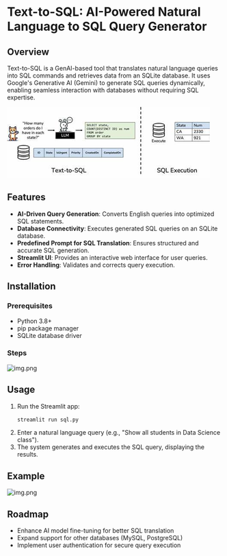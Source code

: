 # Text-to-SQL: AI-Powered Natural Language to SQL Query Generator

## Overview
Text-to-SQL is a GenAI-based tool that translates natural language queries into SQL commands and retrieves data from an SQLite database. It uses Google's Generative AI (Gemini) to generate SQL queries dynamically, enabling seamless interaction with databases without requiring SQL expertise.

![img.png](images/workflow.jpeg)

## Features
- **AI-Driven Query Generation**: Converts English queries into optimized SQL statements.
- **Database Connectivity**: Executes generated SQL queries on an SQLite database.
- **Predefined Prompt for SQL Translation**: Ensures structured and accurate SQL generation.
- **Streamlit UI**: Provides an interactive web interface for user queries.
- **Error Handling**: Validates and corrects query execution.

## Installation
### Prerequisites
- Python 3.8+
- pip package manager
- SQLite database driver

### Steps
![img.png](images/steps.jpeg)

## Usage
1. Run the Streamlit app:
   ```sh
   streamlit run sql.py
   ```
2. Enter a natural language query (e.g., "Show all students in Data Science class").
3. The system generates and executes the SQL query, displaying the results.

## Example
![img.png](images/example.jpeg)

## Roadmap
- Enhance AI model fine-tuning for better SQL translation
- Expand support for other databases (MySQL, PostgreSQL)
- Implement user authentication for secure query execution





